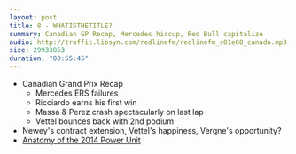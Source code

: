 ```yaml
---
layout: post
title: 8 - WHATISTHETITLE?
summary: Canadian GP Recap, Mercedes hiccup, Red Bull capitalize
audio: http://traffic.libsyn.com/redlinefm/redlinefm_s01e08_canada.mp3
size: 29933853
duration: "00:55:45"
---
```


* Canadian Grand Prix Recap
  * Mercedes ERS failures
  * Ricciardo earns his first win
  * Massa & Perez crash spectacularly on last lap
  * Vettel bounces back with 2nd podium
* Newey's contract extension, Vettel's happiness, Vergne's opportunity?
* [Anatomy of the 2014 Power Unit](http://www.formula1.com/news/technical/2014/920/1187.html)

<!-- more --> 

<audio src="http://traffic.libsyn.com/redlinefm/redlinefm_s01e08_canada.mp3" preload="none" />

[Download MP3](http://traffic.libsyn.com/redlinefm/redlinefm_s01e08_canada.mp3)
